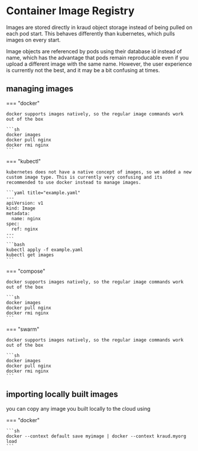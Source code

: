 # Container Image Registry

Images are stored directly in kraud object storage instead of being pulled on each pod start.
This behaves differently than kubernetes, which pulls images on every start.

Image objects are referenced by pods using their database id instead of name, which has the advantage that pods remain reproducable even if you upload a different image with the same name.
However, the user experience is currently not the best, and it may be a bit confusing at times.



## managing images

=== "docker"

    docker supports images natively, so the regular image commands work out of the box

    ```sh
    docker images
    docker pull nginx
    docker rmi nginx
    ```

=== "kubectl"

    kubernetes does not have a native concept of images, so we added a new custom image type. This is currently very confusing and its recommended to use docker instead to manage images.

    ```yaml title="example.yaml"
    ---
    apiVersion: v1
    kind: Image
    metadata:
      name: nginx
    spec:
      ref: nginx
    ---
    ```
    ```bash
    kubectl apply -f example.yaml
    kubectl get images
    ```

=== "compose"

    docker supports images natively, so the regular image commands work out of the box

    ```sh
    docker images
    docker pull nginx
    docker rmi nginx
    ```


=== "swarm"

    docker supports images natively, so the regular image commands work out of the box

    ```sh
    docker images
    docker pull nginx
    docker rmi nginx
    ```

## importing locally built images


you can copy any image you built locally to the cloud using


=== "docker"


    ```sh
    docker --context default save myimage | docker --context kraud.myorg load
    ```
